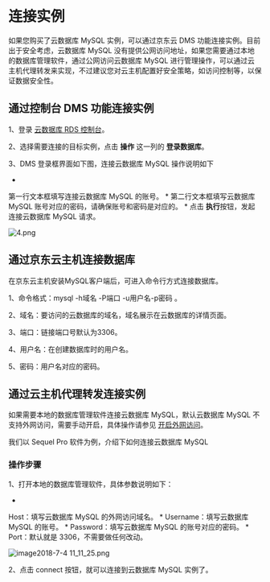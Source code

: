 # 连接实例

如果您购买了云数据库 MySQL 实例，可以通过京东云 DMS 功能连接实例。目前出于安全考虑，云数据库 MySQL 没有提供公网访问地址，如果您需要通过本地的数据库管理软件，通过公网访问云数据库 MySQL 进行管理操作，可以通过云主机代理转发来实现，不过建议您对云主机配置好安全策略，如访问控制等，以保证数据安全性。

## 通过控制台 DMS 功能连接实例

1、登录 [云数据库 RDS 控制台](https://rds-console.jdcloud.com/database)。

2、选择需要连接的目标实例，点击 **操作** 这一列的 **登录数据库**。

3、DMS 登录框界面如下图，连接云数据库 MySQL 操作说明如下

* 
第一行文本框填写连接云数据库 MySQL 的账号。
* 
第二行文本框填写云数据库 MySQL 账号对应的密码，请确保账号和密码是对应的。
* 
点击 **执行**按钮，发起连接云数据库 MySQL 请求。

![4.png](https://img1.jcloudcs.com/cms/870cf55e-5a95-438e-b3e9-0015eee0bd8120170904172035.png)

##

## 通过京东云主机连接数据库

在京东云主机安装MySQL客户端后，可进入命令行方式连接数据库。

1、命令格式：mysql -h域名 -P端口 -u用户名-p密码 。

2、域名：要访问的云数据库的域名，域名展示在云数据库的详情页面。

3、端口：链接端口号默认为3306。

4、用户名：在创建数据库时的用户名。

5、密码：用户名对应的密码。

## 通过云主机代理转发连接实例

如果需要本地的数据库管理软件连接云数据库 MySQL，默认云数据库 MySQL 不支持外网访问，需要手动开启，具体操作请参见 [开启外网访问](https://www.jdcloud.com/help/detail/3559/isCatalog/1)。

我们以 Sequel Pro 软件为例，介绍下如何连接云数据库 MySQL

### 操作步骤

1、打开本地的数据库管理软件，具体参数说明如下：

* 
Host：填写云数据库 MySQL 的外网访问域名。
* 
Username：填写云数据库 MySQL 的账号。
* 
Password：填写云数据库 MySQL 的账号对应的密码。
* 
Port：默认就是 3306，不需要做任何改动。

![image2018-7-4 11_11_25.png](https://img1.jcloudcs.com/cms/341186a4-d305-4b7c-9e4d-f71c9a242a2f20180704112045.png)

2、点击 connect 按钮，就可以连接到云数据库 MySQL 实例了。